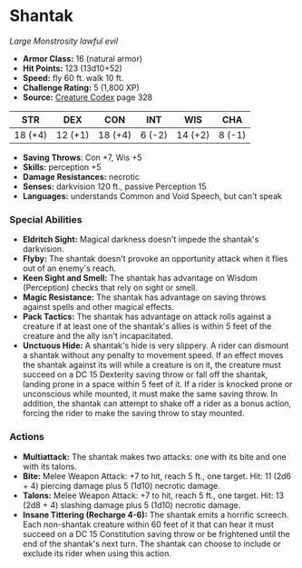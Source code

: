 # Shantak

*Large* *Monstrosity* *lawful evil*

- **Armor Class:** 16 (natural armor)
- **Hit Points:** 123 (13d10+52)
- **Speed:** fly 60 ft. walk 10 ft.
- **Challenge Rating:** 5 (1,800 XP)
- **Source:** [Creature Codex](https://koboldpress.com/kpstore/product/creature-codex-for-5th-edition-dnd) page 328

| STR | DEX | CON | INT | WIS | CHA |
| --- | --- | --- | --- | --- | --- |
| 18 (+4) | 12 (+1) | 18 (+4) | 6 (-2) | 14 (+2) | 8 (-1) |

- **Saving Throws**: Con +7, Wis +5
- **Skills:** perception +5
- **Damage Resistances:** necrotic
- **Senses:** darkvision 120 ft., passive Perception 15
- **Languages:** understands Common and Void Speech, but can't speak

### Special Abilities

- **Eldritch Sight:** Magical darkness doesn't impede the shantak's darkvision.
- **Flyby:** The shantak doesn't provoke an opportunity attack when it flies out of an enemy's reach.
- **Keen Sight and Smell:** The shantak has advantage on Wisdom (Perception) checks that rely on sight or smell.
- **Magic Resistance:** The shantak has advantage on saving throws against spells and other magical effects.
- **Pack Tactics:** The shantak has advantage on attack rolls against a creature if at least one of the shantak's allies is within 5 feet of the creature and the ally isn't incapacitated.
- **Unctuous Hide:** A shantak's hide is very slippery. A rider can dismount a shantak without any penalty to movement speed. If an effect moves the shantak against its will while a creature is on it, the creature must succeed on a DC 15 Dexterity saving throw or fall off the shantak, landing prone in a space within 5 feet of it. If a rider is knocked prone or unconscious while mounted, it must make the same saving throw. In addition, the shantak can attempt to shake off a rider as a bonus action, forcing the rider to make the saving throw to stay mounted.

### Actions

- **Multiattack:** The shantak makes two attacks: one with its bite and one with its talons.
- **Bite:** Melee Weapon Attack: +7 to hit, reach 5 ft., one target. Hit: 11 (2d6 + 4) piercing damage plus 5 (1d10) necrotic damage.
- **Talons:** Melee Weapon Attack: +7 to hit, reach 5 ft., one target. Hit: 13 (2d8 + 4) slashing damage plus 5 (1d10) necrotic damage.
- **Insane Tittering (Recharge 4-6):** The shantak emits a horrific screech. Each non-shantak creature within 60 feet of it that can hear it must succeed on a DC 15 Constitution saving throw or be frightened until the end of the shantak's next turn. The shantak can choose to include or exclude its rider when using this action.


